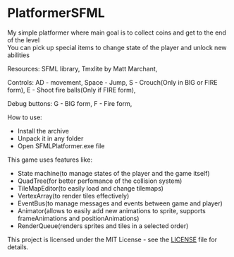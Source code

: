 # PlatformerSFML

My simple platformer where main goal is to collect coins and get to the end of the level  
You can pick up special items to change state of the player and unlock new abilities  

Resources:
SFML library,
Tmxlite by Matt Marchant,

Controls:
AD - movement,
Space - Jump,
S - Crouch(Only in BIG or FIRE form),
E - Shoot fire balls(Only if FIRE form),

Debug buttons:
G - BIG form,
F - Fire form,

How to use:
- Install the archive
- Unpack it in any folder
- Open SFMLPlatformer.exe file

This game uses features like:
  - State machine(to manage states of the player and the game itself)
  - QuadTree(for better perfomance of the collision system)
  - TileMapEditor(to easily load and change tilemaps)
  - VertexArray(to render tiles effectively)
  - EventBus(to manage messages and events between game and player)
  - Animator(allows to easily add new animations to sprite, supports frameAnimations and positionAnimations)
  - RenderQueue(renders sprites and tiles in a selected order)

This project is licensed under the MIT License - see the [LICENSE](LICENSE) file for details.
